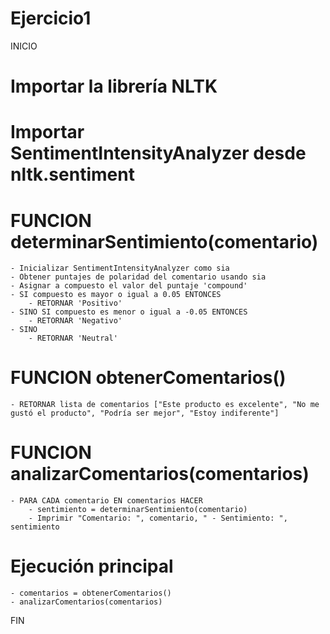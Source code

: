 # Ejercicio1

INICIO

# Importar la librería NLTK
# Importar SentimentIntensityAnalyzer desde nltk.sentiment

# FUNCION determinarSentimiento(comentario)
    - Inicializar SentimentIntensityAnalyzer como sia
    - Obtener puntajes de polaridad del comentario usando sia
    - Asignar a compuesto el valor del puntaje 'compound'
    - SI compuesto es mayor o igual a 0.05 ENTONCES
        - RETORNAR 'Positivo'
    - SINO SI compuesto es menor o igual a -0.05 ENTONCES
        - RETORNAR 'Negativo'
    - SINO
        - RETORNAR 'Neutral'

# FUNCION obtenerComentarios()
    - RETORNAR lista de comentarios ["Este producto es excelente", "No me gustó el producto", "Podría ser mejor", "Estoy indiferente"]

# FUNCION analizarComentarios(comentarios)
    - PARA CADA comentario EN comentarios HACER
        - sentimiento = determinarSentimiento(comentario)
        - Imprimir "Comentario: ", comentario, " - Sentimiento: ", sentimiento

# Ejecución principal
    - comentarios = obtenerComentarios()
    - analizarComentarios(comentarios)

FIN
